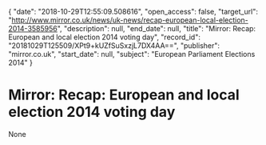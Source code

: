 {
  "date": "2018-10-29T12:55:09.508616", 
  "open_access": false, 
  "target_url": "http://www.mirror.co.uk/news/uk-news/recap-european-local-election-2014-3585956", 
  "description": null, 
  "end_date": null, 
  "title": "Mirror: Recap: European and local election 2014 voting day", 
  "record_id": "20181029T125509/XPt9+kUZfSuSxzjL7DX4AA==", 
  "publisher": "mirror.co.uk", 
  "start_date": null, 
  "subject": "European Parliament Elections 2014"
}

# Mirror: Recap: European and local election 2014 voting day

None